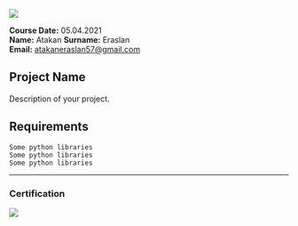 ![](img/newlogo.png)

**Course Date:** 05.04.2021  
**Name:** Atakan
**Surname:** Eraslan  
**Email:** atakaneraslan57@gmail.com

## Project Name
Description of your project.

## Requirements
```
Some python libraries
Some python libraries
Some python libraries
```
---

### Certification
![](img/TopLearnerCertificate.png)

